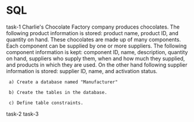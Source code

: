 # SQL
task-1
Charlie's Chocolate Factory company produces chocolates. The following product information is stored: product name, product ID, and quantity on hand. These chocolates are made up of many components. Each component can be supplied by one or more suppliers. The following component information is kept: component ID, name, description, quantity on hand, suppliers who supply them, when and how much they supplied, and products in which they are used. On the other hand following supplier information is stored: supplier ID, name, and activation status.

     a) Create a database named "Manufacturer"

     b) Create the tables in the database.

     c) Define table constraints.
     
task-2
task-3
